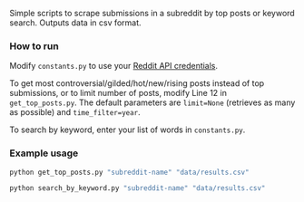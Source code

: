 Simple scripts to scrape submissions in a subreddit by top posts or keyword search. Outputs data in csv format.

### How to run
Modify `constants.py` to use your [Reddit API credentials](https://www.reddit.com/prefs/apps).

To get most controversial/gilded/hot/new/rising posts instead of top submissions, or to limit number of posts, modify Line 12 in `get_top_posts.py`. The default parameters are `limit=None` (retrieves as many as possible) and `time_filter=year`.

To search by keyword, enter your list of words in `constants.py`. 

### Example usage
```bash
python get_top_posts.py "subreddit-name" "data/results.csv"
```
```bash
python search_by_keyword.py "subreddit-name" "data/results.csv"
```
